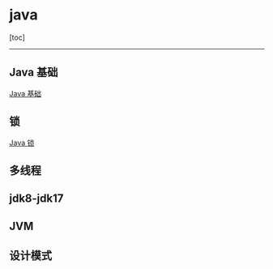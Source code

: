 # java 
[toc]


---

## Java 基础
[Java 基础](./basics/README.md)


## 锁
[Java 锁](./lock/README.md)



## 多线程




## jdk8-jdk17




## JVM 




## 设计模式